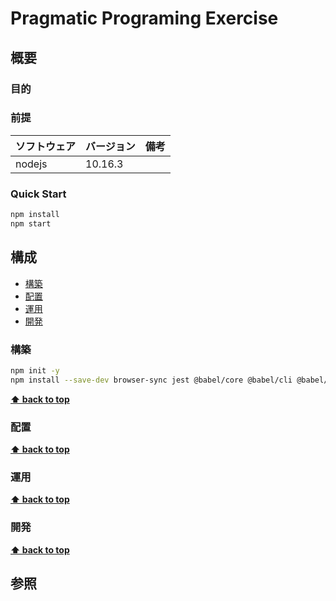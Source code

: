 # Pragmatic Programing Exercise

## 概要

### 目的

### 前提

| ソフトウェア   | バージョン | 備考 |
| :------------- | :--------- | :--- |
| nodejs         | 10.16.3     |      |


### Quick Start

```bash
npm install
npm start
```

## 構成

- [構築](#構築)
- [配置](#配置)
- [運用](#運用)
- [開発](#開発)

### 構築

```bash
npm init -y
npm install --save-dev browser-sync jest @babel/core @babel/cli @babel/preset-env @babel/register
```

**[⬆ back to top](#構成)**

### 配置

**[⬆ back to top](#構成)**

### 運用

**[⬆ back to top](#構成)**

### 開発

**[⬆ back to top](#構成)**

## 参照